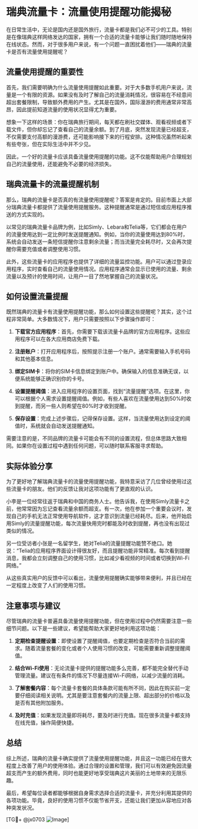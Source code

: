 # 瑞典流量卡：流量使用提醒功能揭秘

在日常生活中，无论是国内还是国外旅行，流量卡都是我们必不可少的工具。特别是在像瑞典这样网络发达的国家，拥有一个合适的流量卡能够让我们随时随地保持在线状态。然而，对于很多用户来说，有一个问题一直困扰着他们——瑞典的流量卡是否有流量使用提醒呢？

## 流量使用提醒的重要性

首先，我们需要明确为什么流量使用提醒如此重要。对于大多数手机用户来说，流量是一个有限的资源。如果没有及时了解自己的流量消耗情况，很容易在不经意间超出套餐限制，导致额外费用的产生。尤其是在国外，国际漫游的费用通常非常高昂，因此提前知道流量的使用状况显得尤为重要。

想象一下这样的场景：你在瑞典旅行期间，每天都在刷社交媒体、观看视频或者下载文件，但你却忘记了查看自己的流量余额。到了月底，突然发现流量已经超支，不仅需要支付高额的漫游费，还可能影响接下来的行程安排。这种情况虽然听起来有些夸张，但在实际生活中并不少见。

因此，一个好的流量卡应该具备流量使用提醒的功能。这不仅能帮助用户合理规划自己的流量使用，还能避免不必要的经济损失。

## 瑞典流量卡的流量提醒机制

那么，瑞典的流量卡是否真的有流量使用提醒呢？答案是肯定的。目前市面上大部分瑞典流量卡都提供了流量使用提醒服务。这种提醒通常是通过短信或应用程序推送的方式实现的。

以常见的瑞典流量卡品牌为例，比如Simly、Lebara和Telia等，它们都会在用户的流量使用达到一定比例时发送提醒通知。例如，当你的流量使用达到80%时，系统会自动发送一条短信提醒你注意剩余流量；而当流量完全耗尽时，又会再次提醒你需要充值或者调整使用习惯。

此外，这些流量卡的应用程序也提供了详细的流量监控功能。用户可以通过登录应用程序，实时查看自己的流量使用情况。应用程序通常会显示已使用的流量、剩余流量以及预计的使用时间，让用户一目了然地掌握自己的流量状况。

## 如何设置流量提醒

既然瑞典的流量卡有流量使用提醒功能，那么如何设置这些提醒呢？其实，这个过程非常简单。大多数情况下，用户只需要按照以下步骤操作即可：

1. **下载官方应用程序**：首先，你需要下载该流量卡品牌的官方应用程序。这些应用程序可以在各大应用商店免费下载。

2. **注册账户**：打开应用程序后，按照提示注册一个账户。通常需要输入手机号码和其他基本信息。

3. **绑定SIM卡**：将你的SIM卡信息绑定到账户中。确保输入的信息准确无误，以便系统能够正确识别你的卡号。

4. **设置提醒阈值**：进入应用程序的设置页面，找到“流量提醒”选项。在这里，你可以根据个人需求设置提醒阈值。例如，有些人喜欢在流量使用达到50%时收到提醒，而另一些人则希望在80%时才收到提醒。

5. **保存设置**：完成上述步骤后，记得保存设置。这样，当流量使用达到设定的阈值时，系统就会自动发送提醒通知。

需要注意的是，不同品牌的流量卡可能会有不同的设置流程，但总体思路大致相同。如果你在设置过程中遇到任何问题，可以随时联系客服寻求帮助。

## 实际体验分享

为了更好地了解瑞典流量卡的流量使用提醒功能，我特意采访了几位曾经使用过这些流量卡的朋友。他们的反馈让我对这项功能有了更直观的认识。

小李是一位经常往返于瑞典和中国的商务人士。他告诉我，在使用Simly流量卡之前，他常常因为忘记查看流量余额而超支。有一次，他在参加一个重要会议时，发现自己的手机无法正常使用导航软件，这才意识到流量已经耗尽。后来，他开始启用Simly的流量提醒功能，每次流量快用完时都能及时收到提醒，再也没有出现过类似的情况。

另一位受访者小张是一名留学生，她对Telia的流量提醒功能赞不绝口。她说：“Telia的应用程序界面设计得很友好，而且提醒功能非常精准。每次看到提醒消息，我都会立刻调整自己的使用习惯，比如减少看视频的时间或者切换到Wi-Fi网络。”

从这些真实用户的反馈中可以看出，流量使用提醒确实能够带来便利，并且已经在一定程度上改变了人们的使用习惯。

## 注意事项与建议

尽管瑞典的流量卡普遍具备流量使用提醒功能，但在使用过程中仍然需要注意一些细节问题。以下是一些建议，希望能帮助大家更好地利用这项功能：

1. **定期检查提醒设置**：即使设置了提醒阈值，也要定期检查是否符合当前的需求。随着流量套餐的变化或者个人使用习惯的改变，可能需要重新调整提醒阈值。

2. **结合Wi-Fi使用**：无论流量卡提供的提醒功能多么完善，都不能完全替代手动管理流量。建议在有条件的情况下尽量连接Wi-Fi网络，以减少流量的消耗。

3. **了解套餐内容**：每个流量卡套餐的具体条款可能有所不同，因此在购买前一定要仔细阅读相关说明。尤其是要注意套餐内的流量上限、超出部分的价格以及是否有其他附加服务。

4. **及时充值**：如果发现流量即将耗尽，要及时进行充值。现在很多流量卡都支持在线充值，操作简便快捷。

## 总结

综上所述，瑞典的流量卡确实提供了流量使用提醒功能，并且这一功能已经在很大程度上改善了用户的使用体验。通过合理的设置和管理，我们可以有效避免因流量超支而产生的额外费用，同时也能更好地享受瑞典这片美丽的土地带来的无限乐趣。

最后，希望每位读者都能够根据自身需求选择合适的流量卡，并充分利用其提供的各项功能。毕竟，良好的使用习惯不仅能节省开支，还能让我们更加从容地应对各种突发状况。

[TG💪+ @jx0703 ![Image](https://github.com/user-attachments/assets/dbca1d08-cadb-493c-b0ec-ad6f7a83f270)]